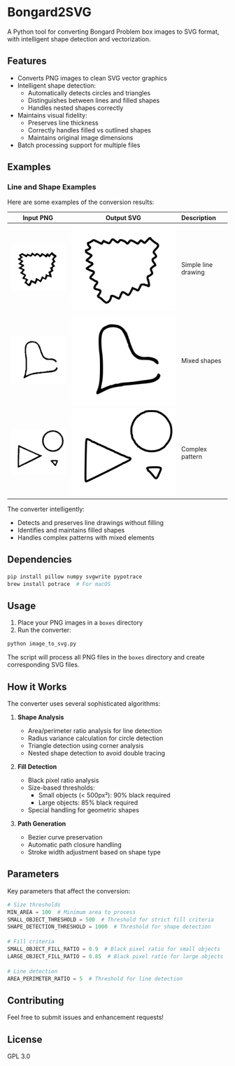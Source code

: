 # Bongard2SVG

A Python tool for converting Bongard Problem box images to SVG format, with intelligent shape detection and vectorization.

## Features

- Converts PNG images to clean SVG vector graphics
- Intelligent shape detection:
  - Automatically detects circles and triangles
  - Distinguishes between lines and filled shapes
  - Handles nested shapes correctly
- Maintains visual fidelity:
  - Preserves line thickness
  - Correctly handles filled vs outlined shapes
  - Maintains original image dimensions
- Batch processing support for multiple files

## Examples

### Line and Shape Examples
Here are some examples of the conversion results:

| Input PNG | Output SVG | Description |
|:---:|:---:|:---|
| ![Line Example](boxes/BP10_R2.png) | ![Line SVG](boxes/BP10_R2.svg) | Simple line drawing |
| ![Shape Example](boxes/BP15_R3.png) | ![Shape SVG](boxes/BP15_R3.svg) | Mixed shapes |
| ![Complex Example](boxes/BP21_L1.png) | ![Complex SVG](boxes/BP21_L1.svg) | Complex pattern |

The converter intelligently:
- Detects and preserves line drawings without filling
- Identifies and maintains filled shapes
- Handles complex patterns with mixed elements

## Dependencies

```bash
pip install pillow numpy svgwrite pypotrace
brew install potrace  # For macOS
```

## Usage

1. Place your PNG images in a `boxes` directory
2. Run the converter:
```python
python image_to_svg.py
```

The script will process all PNG files in the `boxes` directory and create corresponding SVG files.

## How it Works

The converter uses several sophisticated algorithms:

1. **Shape Analysis**
   - Area/perimeter ratio analysis for line detection
   - Radius variance calculation for circle detection
   - Triangle detection using corner analysis
   - Nested shape detection to avoid double tracing

2. **Fill Detection**
   - Black pixel ratio analysis
   - Size-based thresholds:
     - Small objects (< 500px²): 90% black required
     - Large objects: 85% black required
   - Special handling for geometric shapes

3. **Path Generation**
   - Bezier curve preservation
   - Automatic path closure handling
   - Stroke width adjustment based on shape type

## Parameters

Key parameters that affect the conversion:

```python
# Size thresholds
MIN_AREA = 100  # Minimum area to process
SMALL_OBJECT_THRESHOLD = 500  # Threshold for strict fill criteria
SHAPE_DETECTION_THRESHOLD = 1000  # Threshold for shape detection

# Fill criteria
SMALL_OBJECT_FILL_RATIO = 0.9  # Black pixel ratio for small objects
LARGE_OBJECT_FILL_RATIO = 0.85  # Black pixel ratio for large objects

# Line detection
AREA_PERIMETER_RATIO = 5  # Threshold for line detection
```

## Contributing

Feel free to submit issues and enhancement requests!

## License

GPL 3.0